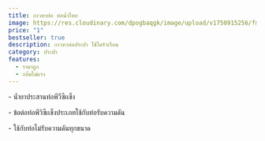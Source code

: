 ```yaml
---
title: กาวทาท่อ ท่อน้ำไทย
image: https://res.cloudinary.com/dpogbaqgk/image/upload/v1750915256/fmdaag_dpqqdt.jpg
price: "1"
bestseller: true
description: กาวทาท่อประปา ใช้ใครัวเรือน
category: ประปา
features:
  - ราคาถูก
  - กลิ่มไม่แรง
---
```

<!--StartFragment-->

\- น้ำยาประสานท่อพีวีซีเเข็ง

\- ข้อต่อท่อพีวิซีเเข็งประเภทใช้กับท่อรับความดัน

\- ใช้กับท่อไม่รับความดันทุกขนาด

<!--EndFragment-->